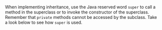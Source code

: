 When implementing inheritance, use the Java reserved word `super` to call a method in the superclass or to invoke the constructor of the superclass. Remember that `private` methods cannot be accessed by the subclass. Take a look below to see how `super` is used.

